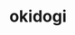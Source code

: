 ---
id: 1014
title: okidogi
types: [poison,fighting]
image: https://raw.githubusercontent.com/PokeAPI/sprites/master/sprites/pokemon/1014.png
---
